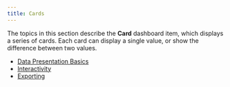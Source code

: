 ```yaml
---
title: Cards
---
```

The topics in this section describe the **Card** dashboard item, which displays a series of cards. Each card can display a single value, or show the difference between two values.
* [Data Presentation Basics](../../../../dashboard-for-web/articles/web-dashboard-viewer-mode/dashboard-items/cards/data-presentation-basics.md)
* [Interactivity](../../../../dashboard-for-web/articles/web-dashboard-viewer-mode/dashboard-items/cards/interactivity.md)
* [Exporting](../../../../dashboard-for-web/articles/web-dashboard-viewer-mode/dashboard-items/cards/exporting.md)